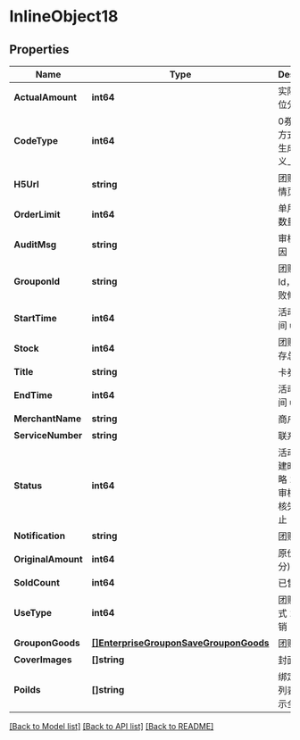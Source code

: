 # InlineObject18

## Properties

Name | Type | Description | Notes
------------ | ------------- | ------------- | -------------
**ActualAmount** | **int64** | 实际金额(单位分) | [optional] 
**CodeType** | **int64** | 0券码生成的方式;1系统生成;2自定义上传 | [optional] 
**H5Url** | **string** | 团购活动详情页链接 | [optional] 
**OrderLimit** | **int64** | 单用户购买数量上限 | [optional] 
**AuditMsg** | **string** | 审核失败原因 | [optional] 
**GrouponId** | **string** | 团购活动Id，审核失败修改用 | [optional] 
**StartTime** | **int64** | 活动开始时间 unix time | [optional] 
**Stock** | **int64** | 团购活动库存总数 | [optional] 
**Title** | **string** | 卡券标题 | [optional] 
**EndTime** | **int64** | 活动截止时间 unix time | [optional] 
**MerchantName** | **string** | 商户名称 | [optional] 
**ServiceNumber** | **string** | 联系电话 | [optional] 
**Status** | **int64** | 活动状态 创建时可以忽略 1有效 2审核中 3审核失败 4中止 | [optional] 
**Notification** | **string** | 团购须知 | [optional] 
**OriginalAmount** | **int64** | 原价(单位分) | [optional] 
**SoldCount** | **int64** | 已售出数量 | [optional] 
**UseType** | **int64** | 团购使用方式 1 到店核销 | [optional] 
**GrouponGoods** | [**[]EnterpriseGrouponSaveGrouponGoods**](_enterprise_groupon_save_groupon_goods.md) | 团购商品 | [optional] 
**CoverImages** | **[]string** | 封面图 | [optional] 
**PoiIds** | **[]string** | 绑定的POI 列表 默认展示全部门店 | [optional] 

[[Back to Model list]](../README.md#documentation-for-models) [[Back to API list]](../README.md#documentation-for-api-endpoints) [[Back to README]](../README.md)


